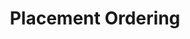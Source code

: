 ---
title: Placement Ordering
layout: DemoLayout
sidebar: false
navbar: false
pageClass: customDemoPage
pie: "@pie-element/placement-ordering@3.2.0"
model:
    id: '1'
    element: 'placement-ordering'
    correctResponse:
    - id: c1
      weight: 0.2
    - id: c4
      weight: 0.2
    - id: c3
      weight: 0.3
    - id: c2
      weight: 0.3
    prompt: Arrange the fruits alphabetically
    choices:
    - id: c2
      label: Lemon
      shuffle: false
      moveOnDrag: true
    - id: c3
      label: Melon
      moveOnDrag: true
    - id: c1
      label: Blueberry
      moveOnDrag: false
    - id: c4
      label: Pear
      moveOnDrag: false
    shuffle: false
    placementType: none
    choiceAreaLayout: vertical
    choiceAreaLabel: 'choices: '
    answerAreaLabel: Answer Area Label
    showOrdering: true
    feedback:
      correct:
        type: custom
        custom: foo
      incorrect:
        type: custom
        custom: 'no'
      partial:
        type: custom
        custom: nearly
    configure: {}
---